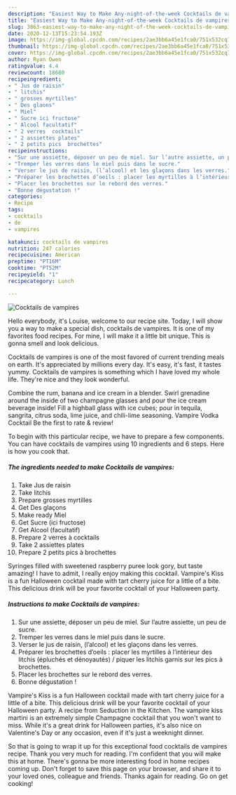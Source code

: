 ```yaml
---
description: "Easiest Way to Make Any-night-of-the-week Cocktails de vampires"
title: "Easiest Way to Make Any-night-of-the-week Cocktails de vampires"
slug: 3863-easiest-way-to-make-any-night-of-the-week-cocktails-de-vampires
date: 2020-12-13T15:23:54.193Z
image: https://img-global.cpcdn.com/recipes/2ae3bb6a45e1fca0/751x532cq70/cocktails-de-vampires-photo-principale-de-la-recette.jpg
thumbnail: https://img-global.cpcdn.com/recipes/2ae3bb6a45e1fca0/751x532cq70/cocktails-de-vampires-photo-principale-de-la-recette.jpg
cover: https://img-global.cpcdn.com/recipes/2ae3bb6a45e1fca0/751x532cq70/cocktails-de-vampires-photo-principale-de-la-recette.jpg
author: Ryan Owen
ratingvalue: 4.4
reviewcount: 18680
recipeingredient:
- " Jus de raisin"
- " litchis"
- " grosses myrtilles"
- " Des glaons"
- " Miel"
- " Sucre ici fructose"
- " Alcool facultatif"
- " 2 verres  cocktails"
- " 2 assiettes plates"
- " 2 petits pics  brochettes"
recipeinstructions:
- "Sur une assiette, déposer un peu de miel. Sur l’autre assiette, un peu de sucre."
- "Tremper les verres dans le miel puis dans le sucre."
- "Verser le jus de raisin, (l’alcool) et les glaçons dans les verres."
- "Préparer les brochettes d’oeils : placer les myrtilles à l’intérieur des litchis (épluchés et dénoyautés) / piquer les litchis garnis sur les pics à brochettes."
- "Placer les brochettes sur le rebord des verres."
- "Bonne dégustation !"
categories:
- Recipe
tags:
- cocktails
- de
- vampires

katakunci: cocktails de vampires 
nutrition: 247 calories
recipecuisine: American
preptime: "PT16M"
cooktime: "PT52M"
recipeyield: "1"
recipecategory: Lunch

---
```



![Cocktails de vampires](https://img-global.cpcdn.com/recipes/2ae3bb6a45e1fca0/751x532cq70/cocktails-de-vampires-photo-principale-de-la-recette.jpg)

Hello everybody, it's Louise, welcome to our recipe site. Today, I will show you a way to make a special dish, cocktails de vampires. It is one of my favorites food recipes. For mine, I will make it a little bit unique. This is gonna smell and look delicious.

Cocktails de vampires is one of the most favored of current trending meals on earth. It's appreciated by millions every day. It's easy, it's fast, it tastes yummy. Cocktails de vampires is something which I have loved my whole life. They're nice and they look wonderful.

Combine the rum, banana and ice cream in a blender. Swirl grenadine around the inside of two champagne glasses and pour the ice cream beverage inside! Fill a highball glass with ice cubes; pour in tequila, sangrita, citrus soda, lime juice, and chili-lime seasoning. Vampire Vodka Cocktail Be the first to rate &amp; review!


To begin with this particular recipe, we have to prepare a few components. You can have cocktails de vampires using 10 ingredients and 6 steps. Here is how you cook that.

<!--inarticleads1-->

##### The ingredients needed to make Cocktails de vampires:

1. Take  Jus de raisin
1. Take  litchis
1. Prepare  grosses myrtilles
1. Get  Des glaçons
1. Make ready  Miel
1. Get  Sucre (ici fructose)
1. Get  Alcool (facultatif)
1. Prepare  2 verres à cocktails
1. Take  2 assiettes plates
1. Prepare  2 petits pics à brochettes


Syringes filled with sweetened raspberry puree look gory, but taste amazing! I have to admit, I really enjoy making this cocktail. Vampire&#39;s Kiss is a fun Halloween cocktail made with tart cherry juice for a little of a bite. This delicious drink will be your favorite cocktail of your Halloween party. 

<!--inarticleads2-->

##### Instructions to make Cocktails de vampires:

1. Sur une assiette, déposer un peu de miel. Sur l’autre assiette, un peu de sucre.
1. Tremper les verres dans le miel puis dans le sucre.
1. Verser le jus de raisin, (l’alcool) et les glaçons dans les verres.
1. Préparer les brochettes d’oeils : placer les myrtilles à l’intérieur des litchis (épluchés et dénoyautés) / piquer les litchis garnis sur les pics à brochettes.
1. Placer les brochettes sur le rebord des verres.
1. Bonne dégustation !


Vampire&#39;s Kiss is a fun Halloween cocktail made with tart cherry juice for a little of a bite. This delicious drink will be your favorite cocktail of your Halloween party. A recipe from Seduction in the Kitchen. The vampire kiss martini is an extremely simple Champagne cocktail that you won&#39;t want to miss. While it&#39;s a great drink for Halloween parties, it&#39;s also nice on Valentine&#39;s Day or any occasion, even if it&#39;s just a weeknight dinner. 

So that is going to wrap it up for this exceptional food cocktails de vampires recipe. Thank you very much for reading. I'm confident that you will make this at home. There's gonna be more interesting food in home recipes coming up. Don't forget to save this page on your browser, and share it to your loved ones, colleague and friends. Thanks again for reading. Go on get cooking!
